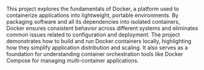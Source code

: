 This project explores the fundamentals of Docker, a platform used to containerize applications into lightweight, portable environments. By packaging software and all its dependencies into isolated containers, Docker ensures consistent behavior across different systems and eliminates common issues related to configuration and deployment. The project demonstrates how to build and run Docker containers locally, highlighting how they simplify application distribution and scaling. It also serves as a foundation for understanding container orchestration tools like Docker Compose for managing multi-container applications.
